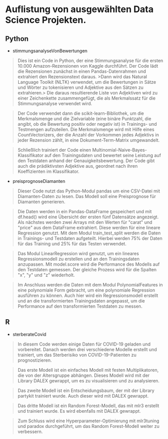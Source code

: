 # Auflistung von ausgewählten Data Science Projekten.


## Python

- stimmungsanalyseVonBewertungen
>Dies ist ein Code in Python, der eine Stimmungsanalyse für die ersten 10.000 Amazon-Rezensionen von Kaggle durchführt. Der Code lädt die Rezensionen zunächst in einen Pandas-Datenrahmen und extrahiert den Rezensionstext daraus. >Dann wird das Natural Language Toolkit (NLTK) verwendet, um die Bewertungen in Sätze und Wörter zu tokenisieren und Adjektive aus den Sätzen zu extrahieren.> Die daraus resultierende Liste von Adjektiven wird zu einer Zeichenkette zusammengefügt, die als Merkmalssatz für die Stimmungsanalyse verwendet wird.

>Der Code verwendet dann die scikit-learn-Bibliothek, um die Merkmalsmenge und die Zielvariable (eine binäre Punktzahl, die angibt, ob die Bewertung positiv oder negativ ist) in Trainings- und Testmengen aufzuteilen. Die Merkmalsmenge wird mit Hilfe eines CountVectorizers, der die Anzahl der Vorkommen jedes Adjektivs in jeder Rezension zählt, in eine Dokument-Term-Matrix umgewandelt.

>Schließlich trainiert der Code einen Multinomial-Naive-Bayes-Klassifikator auf den Trainingsdaten und bewertet seine Leistung auf den Testdaten anhand der Genauigkeitsbewertung. Der Code gibt auch die prädiktivsten Adjektive aus, geordnet nach ihren Koeffizienten im Klassifikator.

- preisprognoseDiamanten
>Dieser Code nutzt das Python-Modul pandas um eine CSV-Datei mit Diamanten-Daten zu lesen. Das Modell soll eine Preisprognose für Diamanten generieren. 

>Die Daten werden in ein Pandas-DataFrame gespeichert und mit df.head() wird eine Übersicht der ersten fünf Datensätze angezeigt. Als nächstes werden zwei Arrays mit den Werten für "carat" und "price" aus dem DataFrame extrahiert. Diese werden für eine lineare Regression genutzt. Mit dem Modul train_test_split werden die Daten in Trainings- und Testdaten aufgeteilt. Hierbei werden 75% der Daten für das Training und 25% für das Testen verwendet.

> Das Modul LinearRegression wird genutzt, um ein lineares Regressionsmodell zu erstellen und an den Trainingsdaten anzupassen. Mit model.score wird die Performance des Modells auf den Testdaten gemessen. Der gleiche Prozess wird für die Spalten "x", "y" und "z" wiederholt.

> Im Anschluss werden die Daten mit dem Modul PolynomialFeatures in eine polynomiale Form gebracht, um eine polynomiale Regression ausführen zu können. Auch hier wird ein Regressionsmodell erstellt und an die transformierten Trainingsdaten angepasst, um die Performance auf den transformierten Testdaten zu messen.

## R

- sterberateCovid 
> In diesem Code werden einige Daten für COVID-19 geladen und vorbereitet. Danach werden drei verschiedene Modelle erstellt und trainiert, um das Sterberisiko von COVID-19-Patienten zu prognostizieren.

>Das erste Modell ist ein einfaches Modell mit festen Multiplikatoren, die von der Altersgruppe abhängen. Dieses Modell wird mit der Library DALEX gewrappt, um es zu visualisieren und zu analysieren.

>Das zweite Modell ist ein Entscheidungsbaum, der mit der Library partykit trainiert wurde. Auch dieser wird mit DALEX gewrappt.

>Das dritte Modell ist ein Random Forest-Modell, das mit mlr3 erstellt und trainiert wurde. Es wird ebenfalls mit DALEX gewrappt.

>Zum Schluss wird eine Hyperparameter-Optimierung mit mlr3tuning und paradox durchgeführt, um das Random Forest-Modell weiter zu verbessern.
